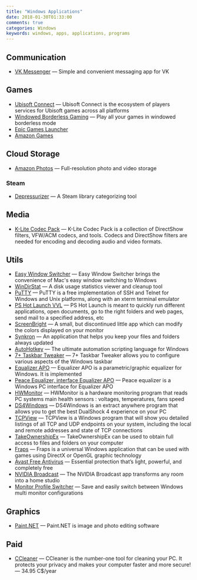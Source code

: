 ```yaml
---
title: "Windows Applications"
date: 2018-01-30T01:33:00
comments: true
categories: Windows
keywords: windows, apps, applications, programs
---
```


## Communication
* [VK Messenger](https://vk.com/messenger) — Simple and convenient messaging app for VK

## Games
* [Ubisoft Connect](https://ubisoftconnect.com/en-US/) — Ubisoft Connect is the ecosystem of players services for Ubisoft games across all platforms
* [Windowed Borderless Gaming](http://westechsolutions.net/sites/WindowedBorderlessGaming/) — Play all your games in windowed borderless mode
* [Epic Games Launcher](https://www.epicgames.com/store/)
* [Amazon Games](https://gaming.amazon.com/)

## Cloud Storage
* [Amazon Photos](https://www.amazon.com/Amazon-Photos/b?ie=UTF8&node=13234696011) — Full-resolution photo and video storage

### Steam
* [Depressurizer](https://github.com/mvegter/Depressurizer) — A Steam library categorizing tool

## Media
* [K-Lite Codec Pack](http://codecguide.com/) — K-Lite Codec Pack is a collection of DirectShow filters, VFW/ACM codecs, and tools. Codecs and DirectShow filters are needed for encoding and decoding audio and video formats.

## Utils
* [Easy Window Switcher](https://neosmart.net/EasySwitch/) — Easy Window Switcher brings the convenience of Mac's easy window switching to Windows
* [WinDirStat](https://windirstat.net/) — A disk usage statistics viewer and cleanup tool
* [PuTTY](https://www.chiark.greenend.org.uk/~sgtatham/putty/) — PuTTY is a free implementation of SSH and Telnet for Windows and Unix platforms, along with an xterm terminal emulator
* [PS Hot Launch VVL](http://www.pssoftlab.com/pshl_info.phtml) — PS Hot Launch is meant to quickly run different applications, open documents, go to the right folders and web pages, send mail to a specified address, etc
* [ScreenBright](https://screenbright.en.lo4d.com/) — A small, but discontinued little app which can modify the colors displayed on your monitor
* [Synkron](http://synkron.sourceforge.net/) — An application that helps you keep your files and folders always updated
* [AutoHotkey](https://www.autohotkey.com/) — The ultimate automation scripting language for Windows
* [7+ Taskbar Tweaker](https://rammichael.com/7-taskbar-tweaker) — 7+ Taskbar Tweaker allows you to configure various aspects of the Windows taskbar
* [Equalizer APO](https://sourceforge.net/projects/equalizerapo/) — Equalizer APO is a parametric/graphic equalizer for Windows. It is implemented
* [Peace Equalizer, interface Equalizer APO](https://sourceforge.net/projects/peace-equalizer-apo-extension/) — Peace equalizer is a Windows PC interface for Equalizer APO
* [HWMonitor](https://www.cpuid.com/softwares/hwmonitor.html) — HWMonitor is a hardware monitoring program that reads PC systems main health sensors : voltages, temperatures, fans speed
* [DS4Windows](https://github.com/Ryochan7/DS4Windows) — DS4Windows is an extract anywhere program that allows you to get the best DualShock 4 experience on your PC
* [TCPView](https://docs.microsoft.com/en-us/sysinternals/downloads/tcpview) — TCPView is a Windows program that will show you detailed listings of all TCP and UDP endpoints on your system, including the local and remote addresses and state of TCP connections
* [TakeOwnershipEx](https://winaero.com/takeownershipex/) — TakeOwnershipEx can be used to obtain full access to files and folders on your computer
* [Fraps](https://fraps.com/) — Fraps is a universal Windows application that can be used with games using DirectX or OpenGL graphic technology
* [Avast Free Antivirus](https://www.avast.com/) — Essential protection that’s light, powerful, and completely free
* [NVIDIA Broadcast](https://www.nvidia.com/en-us/geforce/broadcasting/broadcast-app/) — The NVIDIA Broadcast app transforms any room into a home studio
* [Monitor Profile Switcher](https://sourceforge.net/projects/monitorswitcher/) — Save and easily switch between Windows multi monitor configurations

## Graphics
* [Paint.NET](https://www.getpaint.net) — Paint.NET is image and photo editing software

## Paid
* [CCleaner](https://www.ccleaner.com/ccleaner) — CCleaner is the number-one tool for cleaning your PC. It protects your privacy and makes your computer faster and more secure! — 34.95 C$/year

